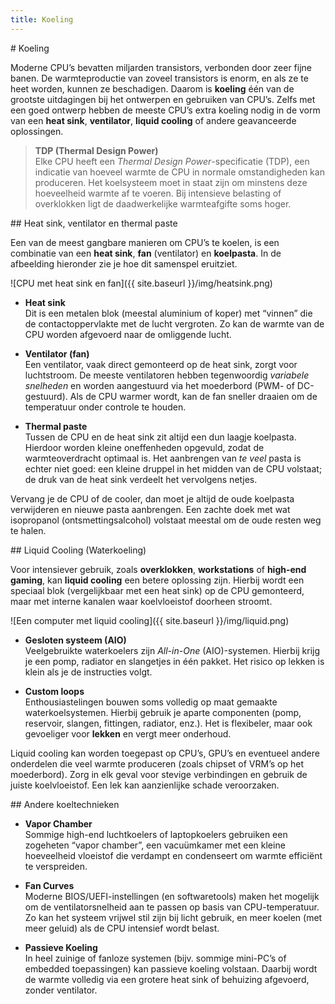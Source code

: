 ```yaml
---
title: Koeling
---
```


<div class="header1" id="top" markdown="1"># Koeling
</div>

Moderne CPU’s bevatten miljarden transistors, verbonden door zeer fijne banen. De warmteproductie van zoveel transistors is enorm, en als ze te heet worden, kunnen ze beschadigen. Daarom is **koeling** één van de grootste uitdagingen bij het ontwerpen en gebruiken van CPU’s. Zelfs met een goed ontwerp hebben de meeste CPU’s extra koeling nodig in de vorm van een **heat sink**, **ventilator**, **liquid cooling** of andere geavanceerde oplossingen.

> **TDP (Thermal Design Power)**  
> Elke CPU heeft een *Thermal Design Power*-specificatie (TDP), een indicatie van hoeveel warmte de CPU in normale omstandigheden kan produceren. Het koelsysteem moet in staat zijn om minstens deze hoeveelheid warmte af te voeren. Bij intensieve belasting of overklokken ligt de daadwerkelijke warmteafgifte soms hoger.

<div class="header2" markdown="1">## Heat sink, ventilator en thermal paste
</div>

Een van de meest gangbare manieren om CPU’s te koelen, is een combinatie van een **heat sink**, **fan** (ventilator) en **koelpasta**. In de afbeelding hieronder zie je hoe dit samenspel eruitziet.

![CPU met heat sink en fan]({{ site.baseurl }}/img/heatsink.png)

- **Heat sink**  
  Dit is een metalen blok (meestal aluminium of koper) met “vinnen” die de contactoppervlakte met de lucht vergroten. Zo kan de warmte van de CPU worden afgevoerd naar de omliggende lucht.  

- **Ventilator (fan)**  
  Een ventilator, vaak direct gemonteerd op de heat sink, zorgt voor luchtstroom. De meeste ventilatoren hebben tegenwoordig *variabele snelheden* en worden aangestuurd via het moederbord (PWM- of DC-gestuurd). Als de CPU warmer wordt, kan de fan sneller draaien om de temperatuur onder controle te houden.  

- **Thermal paste**  
  Tussen de CPU en de heat sink zit altijd een dun laagje koelpasta. Hierdoor worden kleine oneffenheden opgevuld, zodat de warmteoverdracht optimaal is. Het aanbrengen van *te veel* pasta is echter niet goed: een kleine druppel in het midden van de CPU volstaat; de druk van de heat sink verdeelt het vervolgens netjes.

<div class="note protip"><p>
Vervang je de CPU of de cooler, dan moet je altijd de oude koelpasta verwijderen en nieuwe pasta aanbrengen. Een zachte doek met wat isopropanol (ontsmettingsalcohol) volstaat meestal om de oude resten weg te halen.
</p></div>

<div class="header2" markdown="1">## Liquid Cooling (Waterkoeling)
</div>

Voor intensiever gebruik, zoals **overklokken**, **workstations** of **high-end gaming**, kan **liquid cooling** een betere oplossing zijn. Hierbij wordt een speciaal blok (vergelijkbaar met een heat sink) op de CPU gemonteerd, maar met interne kanalen waar koelvloeistof doorheen stroomt.

![Een computer met liquid cooling]({{ site.baseurl }}/img/liquid.png)

- **Gesloten systeem (AIO)**  
  Veelgebruikte waterkoelers zijn *All-in-One* (AIO)-systemen. Hierbij krijg je een pomp, radiator en slangetjes in één pakket. Het risico op lekken is klein als je de instructies volgt.  

- **Custom loops**  
  Enthousiastelingen bouwen soms volledig op maat gemaakte waterkoelsystemen. Hierbij gebruik je aparte componenten (pomp, reservoir, slangen, fittingen, radiator, enz.). Het is flexibeler, maar ook gevoeliger voor **lekken** en vergt meer onderhoud.  

<div class="note opmerking"><p>
Liquid cooling kan worden toegepast op CPU’s, GPU’s en eventueel andere onderdelen die veel warmte produceren (zoals chipset of VRM’s op het moederbord). Zorg in elk geval voor stevige verbindingen en gebruik de juiste koelvloeistof. Een lek kan aanzienlijke schade veroorzaken.
</p></div>

<div class="header2" markdown="1">## Andere koeltechnieken
</div>

- **Vapor Chamber**  
  Sommige high-end luchtkoelers of laptopkoelers gebruiken een zogeheten “vapor chamber”, een vacuümkamer met een kleine hoeveelheid vloeistof die verdampt en condenseert om warmte efficiënt te verspreiden.  

- **Fan Curves**  
  Moderne BIOS/UEFI-instellingen (en softwaretools) maken het mogelijk om de ventilatorsnelheid aan te passen op basis van CPU-temperatuur. Zo kan het systeem vrijwel stil zijn bij licht gebruik, en meer koelen (met meer geluid) als de CPU intensief wordt belast.  

- **Passieve Koeling**  
  In heel zuinige of fanloze systemen (bijv. sommige mini-PC’s of embedded toepassingen) kan passieve koeling volstaan. Daarbij wordt de warmte volledig via een grotere heat sink of behuizing afgevoerd, zonder ventilator.

